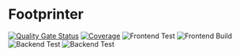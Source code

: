 # Footprinter

[![Quality Gate Status](https://sonarcloud.io/api/project_badges/measure?project=swsnu_swppfall2022-team5&metric=alert_status)](https://sonarcloud.io/summary/new_code?id=swsnu_swppfall2022-team5) [![Coverage](https://sonarcloud.io/api/project_badges/measure?project=swsnu_swppfall2022-team5&metric=coverage)](https://sonarcloud.io/summary/new_code?id=swsnu_swppfall2022-team5)
![Frontend Test](https://github.com/swsnu/swppfall2022-team5/actions/workflows/frontend-build.yaml/badge.svg) ![Frontend Build](https://github.com/swsnu/swppfall2022-team5/actions/workflows/frontend-test.yaml/badge.svg)
![Backend Test](https://github.com/swsnu/swppfall2022-team5/actions/workflows/backend-lint.yaml/badge.svg) ![Backend Test](https://github.com/swsnu/swppfall2022-team5/actions/workflows/backend-test.yaml/badge.svg)